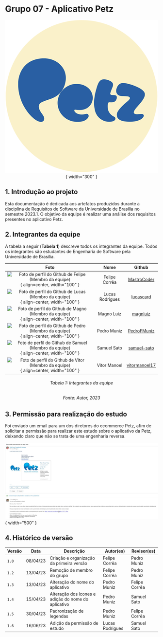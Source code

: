 # Grupo 07 - Aplicativo Petz

<center>

![Logo Petz](./assets/images/favicon.png){ width="300" }

</center>

## 1. Introdução ao projeto

Esta documentação é dedicada aos artefatos produzidos durante a disciplina de Requisitos de Software da Universidade de Brasília no semestre 2023.1. O objetivo da equipe é realizar uma análise dos requisitos presentes no aplicativo Petz.
## 2. Integrantes da equipe

A tabela a seguir (**Tabela 1**) descreve todos os integrantes da equipe. Todos os integrantes são estudantes de Engenharia de Software pela Universidade de Brasília.
<center>

| Foto        | Nome                                 | Github |
| :---------: | :----------------------------------: | :----: |
| ![Foto de perfil do Github de Felipe (Membro da equipe)](https://avatars.githubusercontent.com/u/54457201?v=4){ align=center, width="100" } | Felipe Corrêa | [ MastroCoder](https://github.com/MastroCoder) |
| ![Foto de perfil do Github de Lucas (Membro da equipe)](https://avatars.githubusercontent.com/u/54557319?v=4){ align=center, width="100" } | Lucas Rodrigues | [lucascard](https://github.com/lucascard) |
| ![Foto de perfil do Github de Magno (Membro da equipe)](https://avatars.githubusercontent.com/u/55704216?v=4){ align=center, width="100" } | Magno Luiz | [magnluiz](https://github.com/magnluiz) |
| ![Foto de perfil do Github de Pedro (Membro da equipe)](https://avatars.githubusercontent.com/u/61098873?v=4){ align=center, width="100" } | Pedro Muniz | [PedroFMuniz](https://github.com/PedroFMuniz) |
| ![Foto de perfil do Github de Samuel (Membro da equipe)](https://avatars.githubusercontent.com/u/69944666?v=4){ align=center, width="100" } | Samuel Sato | [samuel-sato](https://github.com/samuel-sato) |
| ![Foto de perfil do Github de Vitor (Membro da equipe)](https://avatars.githubusercontent.com/u/74791849?v=4){ align=center, width="100" } | Vitor Manoel | [vitormanoel17](https://github.com/vitormanoel17) |

</center>

<h6 align = "center"> Tabela 1: Integrantes da equipe </h6>
<h6 align = "center"> Fonte: Autor, 2023 </h6>

## 3. Permissão para realização do estudo

Foi enviado um email para um dos diretores do ecommerce Petz, afim de solicitar a permissão para realizar este estudo sobre o aplicativo da Petz, deixando claro que não se trata de uma engenharia reversa.

![Permissão para estudo](./assets/images/permissaoCaioPraxedes.jpg){ width="500" }

## 4. Histórico de versão

|  Versão  |   Data   |                      Descrição                      |    Autor(es)   |  Revisor(es)  |
| -------- | -------- | --------------------------------------------------- | -------------- | ------------- |
|  `1.0`   | 08/04/23 | Criação e organização da primeira versão | Felipe Corrêa | Pedro Muniz |
|  `1.2`   | 13/04/23 | Remoção de membro do grupo | Felipe Corrêa | Pedro Muniz |
|  `1.3`   | 13/04/23 | Alteração do nome do aplicativo | Pedro Muniz | Felipe Corrêa |
|  `1.4`   | 15/04/23 | Alteração dos ícones e adição do nome do aplicativo | Pedro Muniz | Samuel Sato |
|  `1.5`   | 30/04/23 | Padronização de legendas | Pedro Muniz | Felipe Corrêa |
|  `1.6`   | 16/06/23 | Adição da permissão de estudo | Lucas Rodrigues | Samuel Sato |
